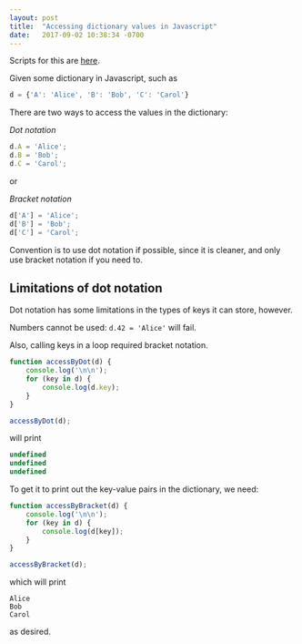 ```yaml
---
layout: post
title:  "Accessing dictionary values in Javascript"
date:   2017-09-02 10:38:34 -0700
---
```


Scripts for this are [here](https://github.com/lkloh/javascriptPlayground/blob/master/accessingDictValues.js).

Given some dictionary in Javascript, such as

```js
d = {'A': 'Alice', 'B': 'Bob', 'C': 'Carol'}
```

There are two ways to access the values in the dictionary:

*Dot notation*

```js
d.A = 'Alice';
d.B = 'Bob';
d.C = 'Carol';
```

or

*Bracket notation*

```js
d['A'] = 'Alice';
d['B'] = 'Bob';
d['C'] = 'Carol';
```

Convention is to use dot notation if possible,
since it is cleaner, and only use bracket notation if you need to.

## Limitations of dot notation

Dot notation has some limitations in the types of keys it can store, however.

Numbers cannot be used: `d.42 = 'Alice'` will fail.


Also, calling keys in a loop required bracket notation.

```js
function accessByDot(d) {
	console.log('\n\n');
	for (key in d) {
		console.log(d.key);
	}
}

accessByDot(d);
```

will print

```js
undefined
undefined
undefined
```

To get it to print out the key-value pairs in the dictionary, we need:

```js
function accessByBracket(d) {
	console.log('\n\n');
	for (key in d) {
		console.log(d[key]);
	}
}

accessByBracket(d);
```

which will print

```
Alice
Bob
Carol
```

as desired.


